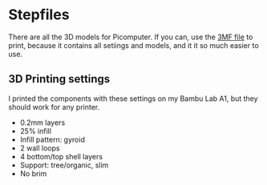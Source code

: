 # Stepfiles
There are all the 3D models for Picomputer. If you can, use the [3MF file](../3mf) to print, because it contains all setiings and models, and it it so much easier to use.
## 3D Printing settings
I printed the components with these settings on my Bambu Lab A1, but they should work for any printer.

- 0.2mm layers
- 25% infill
- Infill pattern: gyroid
- 2 wall loops
- 4 bottom/top shell layers
- Support: tree/organic, slim
- No brim
